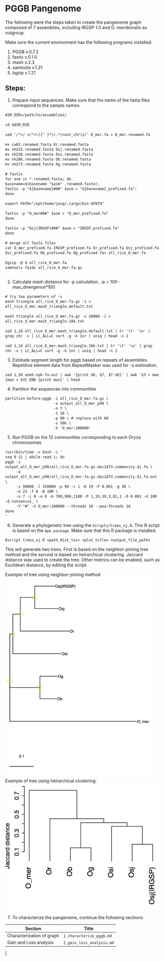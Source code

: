 # PGGB Pangenome

The following were the steps taken to create the pangenome graph composed of 7 assemblies, including IRGSP 1.0 and O. meridionalis as outgroup.

Make sure the current environment has the following programs installed:
1. PGGB v.0.7.2
2. fastix v.0.1.0
3. mash v.2.3
4. samtools v.1.21
5. bgzip v.1.21

## Steps:

1. Prepare input sequences. Make sure that the name of the fasta files correspond to the sample names.
```
ASM_DIR=/path/to/assemblies/

cd $ASM_DIR

sed '/^>/ s/^>\([^ ]*\).*/>out_chr\1/' O_mer.fa > O_mer.renamed.fa

mv cw02.renamed.fasta Or.renamed.fasta
mv nh232.renamed.fasta Osj.renamed.fasta
mv nh236.renamed.fasta Osi.renamed.fasta
mv nh286.renamed.fasta Ob.renamed.fasta
mv nh273.renamed.fasta Og.renamed.fasta

# fastix
for asm in *.renamed.fasta; do
basename=$(basename "$asm" .renamed.fasta);
fastix -p "${basename}#0#" $asm > "${basename}_prefixed.fa"; 
done 

export PATH="/opt/home/jong/.cargo/bin:$PATH"

fastix -p "O_mer#0#" $asm > "O_mer_prefixed.fa" 
done

fastix -p "Osj(IRGSP)#0#" $asm > "IRGSP.prefixed.fa" 
done

# merge all fasta files
cat O_mer_prefixed.fa IRGSP_prefixed.fa Or_prefixed.fa Osj_prefixed.fa Osi_prefixed.fa Ob_prefixed.fa Og_prefixed.fa> all_rice_O_mer.fa

bgzip -@ 4 all_rice_O_mer.fa
samtools faidx all_rice_O_mer.fa.gz


```

2. Calculate mash distance for -p calculation. -p = 100 - max_divergence*100
```
# try two parameters of -s
mash triangle all_rice_O_mer.fa.gz -i > all_rice_O_mer.mash_triangle.default.txt

mash triangle all_rice_O_mer.fa.gz -s 10000 -i > all_rice_O_mer.mash_triangle.10k.txt

sed 1,1d all_rice_O_mer.mash_triangle.default.txt | tr '\t' '\n' | grep chr -v | LC_ALL=C sort -g -k 1nr | uniq | head -n 2

sed 1,1d all_rice_O_mer.mash_triangle.10k.txt | tr '\t' '\n' | grep chr -v | LC_ALL=C sort -g -k 1nr | uniq | head -n 2
```
3. Estimate segment length for pggb based on repeats of assemblies. Repetitive element data from RepeatMasker was used for -s estimation.
```
sed 1,3d asm5.npb.fa.out | awk '{print $6, $7, $7-$6}' | awk '$3 > max {max = $3} END {print max}' | head
```

4. Partition the sequences into communities
```
partition-before-pggb -i all_rice_O_mer.fa.gz \
                      -o output_all_O_mer_p90 \
                      -n 7 \
                      -t 16 \
                      -p 90 \ # replace with 60
                      -s 50k \
                      -V 'O_mer:100000'
```
5. Run PGGB on the 12 communities corresponding to each Oryza chromosomes
```
/usr/bin/time -v bash -c '
seq 0 11 | while read i; do
pggb -i output_all_O_mer_p90/all_rice_O_mer.fa.gz.dac1d73.community.$i.fa \
     -o output_all_O_mer_p90/all_rice_O_mer.fa.gz.dac1d73.community.$i.fa.out \
     -s 50000 -l 250000 -p 90 -c 1 -K 19 -F 0.001 -g 30 \
     -k 23 -f 0 -B 10M \
     -n 7 -j 0 -e 0 -G 700,900,1100 -P 1,19,39,3,81,1 -O 0.001 -d 100 -Q Consensus_ \
     -Y "#" -V O_mer:100000 --threads 16 --poa-threads 16
done
'
```

6. Generate a phylogenetic tree using the `Scripts/trees_nj.R`. This R script is based on the `Ape package`. Make sure that this R package is installed.
```
Rscript trees_nj.R <path_dist_tsv> <plot_title> <output_file_path>
```
This will generate two trees. First is based on the neighbor-joining tree method and the second is based on heirarchical clustering. Jaccard distance was used to create the tree. Other metrics can be enabled, such as Euclidean distance, by editing the script.

Example of tree using neighbor-joining method
![alt text](nj_tree_7asms.png)

Example of tree using heirarchical clustering:
![alt text](heirarchical_clustering_7asms.png)

7. To characterize the pangenome, continue the following sections:

| Section | Title |
| ------- | ------|
| Characterization of graph | `1_characterize_pggb.md`|
| Gain and Loss analysis | `2_gain_loss_analysis.md`|
|

